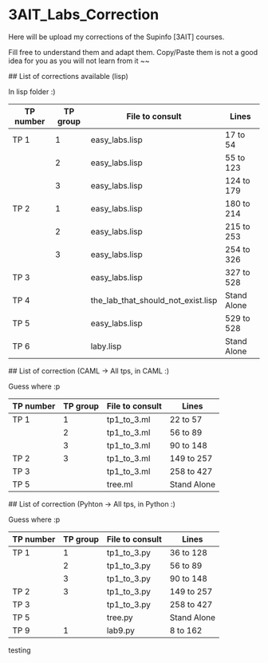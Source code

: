 # 3AIT_Labs_Correction
Here will be upload my corrections of the Supinfo [3AIT] courses.

Fill free to understand them and adapt them. Copy/Paste them is not a good idea for you as you will not learn from it ~~

## List of corrections available (lisp)

In lisp folder :)

| TP number | TP group | File to consult                    | Lines       |
| --------- | -------- | ---------------------------------- | ----------- |
| TP 1      | 1        | easy_labs.lisp                     | 17 to 54    |
|           | 2        | easy_labs.lisp                     | 55 to 123   |
|           | 3        | easy_labs.lisp                     | 124 to 179  |
| TP 2      | 1        | easy_labs.lisp                     | 180 to 214  |
|           | 2        | easy_labs.lisp                     | 215 to 253  |
|           | 3        | easy_labs.lisp                     | 254 to 326  |
| TP 3      |          | easy_labs.lisp                     | 327 to 528  |
| TP 4      |          | the_lab_that_should_not_exist.lisp | Stand Alone |
| TP 5      |          | easy_labs.lisp                     | 529 to 528  |
| TP 6      |          | laby.lisp                          | Stand Alone |

## List of correction (CAML -> All tps, in CAML :)

Guess where :p

| TP number | TP group | File to consult | Lines       |
| --------- | -------- | --------------- | ----------- |
| TP 1      | 1        | tp1_to_3.ml     | 22 to 57    |
|           | 2        | tp1_to_3.ml     | 56 to 89    |
|           | 3        | tp1_to_3.ml     | 90 to 148   |
| TP 2      | 3        | tp1_to_3.ml     | 149 to 257  |
| TP 3      |          | tp1_to_3.ml     | 258 to 427  |
| TP 5      |          | tree.ml         | Stand Alone |


## List of correction (Pyhton -> All tps, in Python :)

Guess where :p

| TP number | TP group | File to consult | Lines       |
| --------- | -------- | --------------- | ----------- |
| TP 1      | 1        | tp1_to_3.py     | 36 to 128   |
|           | 2        | tp1_to_3.py     | 56 to 89    |
|           | 3        | tp1_to_3.py     | 90 to 148   |
| TP 2      | 3        | tp1_to_3.py     | 149 to 257  |
| TP 3      |          | tp1_to_3.py     | 258 to 427  |
| TP 5      |          | tree.py         | Stand Alone |
| TP 9      | 1        | lab9.py         | 8 to 162    |


testing

